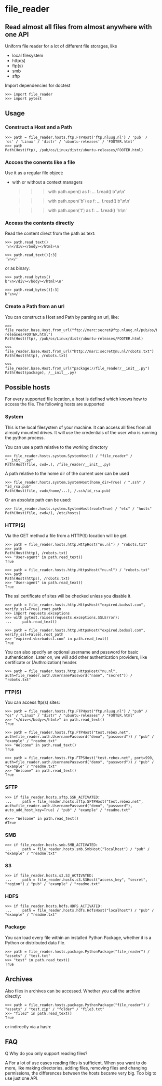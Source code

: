 # file_reader

## Read almost all files from almost anywhere with one API

Uniform file reader for a lot of different file storages, like

- local filesystem
- http(s)
- ftp(s)
- smb
- sftp

Import dependencies for doctest

    >>> import file_reader
    >>> import pytest

## Usage


### Construct a Host and a Path

    >>> path = file_reader.hosts.ftp.FTPHost('ftp.nluug.nl') / 'pub' / 'os' / 'Linux' / 'distr' / 'ubuntu-releases' / 'FOOTER.html'
    >>> path
    Path(Host(ftp), /pub/os/Linux/distr/ubuntu-releases/FOOTER.html)

### Accces the conents like a file

Use it as a regular file object:

- with or without a context managers

    >>> with path.open() as f:
    ...     f.read()
    b'\n</div></body></html>\n'

    >>> with path.open('b') as f:
    ...     f.read()
    b'\n</div></body></html>\n'

    >>> with path.open('t') as f:
    ...     f.read()
    '\n</div></body></html>\n'

### Access the contents directly

Read the content direct from the path as text:

    >>> path.read_text()
    '\n</div></body></html>\n'

    >>> path.read_text()[:3]
    '\n</'

or as binary:

    >>> path.read_bytes()
    b'\n</div></body></html>\n'

    >>> path.read_bytes()[:3]
    b'\n</'

### Create a Path from an url

You can construct a Host and Path by parsing an url, like:

    >>> file_reader.base.Host.from_url("ftp://marc:secret@ftp.nluug.nl/pub/os/Linux/distr/ubuntu-releases/FOOTER.html")
    Path(Host(ftp), /pub/os/Linux/distr/ubuntu-releases/FOOTER.html)

    >>> file_reader.base.Host.from_url("http://marc:secret@nu.nl/robots.txt")
    Path(Host(http), /robots.txt)

    >>> file_reader.base.Host.from_url("package://file_reader/__init__.py")
    Path(Host(package), /__init__.py)

## Possible hosts

For every supported file location, a host is defined which knows how to access the file. The following
hosts are supported

### System

This is the local filesystem of your machine. It can access all files from all already mounted drives.
It will use the credentials of the user who is running the python process.

You can use a path relative to the working directory

    >>> file_reader.hosts.system.SystemHost() / "file_reader" / "__init__.py"
    Path(Host(file, cwd=.), /file_reader/__init__.py)

A path relative to the home dir of the current user can be used

    >>> file_reader.hosts.system.SystemHost(home_dir=True) / ".ssh" / "id_rsa.pub"
    Path(Host(file, cwd=/home/...), /.ssh/id_rsa.pub)

Or an absolute path can be used:

    >>> file_reader.hosts.system.SystemHost(root=True) / "etc" / "hosts"
    Path(Host(file, cwd=/), /etc/hosts)


### HTTP(S)

Via the GET method a file from a HTTP(S) location will be get.

    >>> path = file_reader.hosts.http.HttpHost("nu.nl") / "robots.txt"
    >>> path
    Path(Host(http), /robots.txt)
    >>> "User-agent" in path.read_text()
    True

    >>> path = file_reader.hosts.http.HttpsHost("nu.nl") / "robots.txt"
    >>> path
    Path(Host(https), /robots.txt)
    >>> "User-agent" in path.read_text()
    True

The ssl certificate of sites will be checked unless you disable it.

    >>> path = file_reader.hosts.http.HttpsHost("expired.badssl.com", verify_ssl=True).root_path
    >>> import requests.exceptions
    >>> with pytest.raises(requests.exceptions.SSLError):
    ...     path.read_text()

    >>> path = file_reader.hosts.http.HttpsHost("expired.badssl.com", verify_ssl=False).root_path
    >>> "expired.<br>badssl.com" in path.read_text()
    True

You can also specify an optional username and password for basic authentication.
Later on, we will add other authentication providers, like certificate or (Authroization) header.

    >>> path = file_reader.hosts.http.HttpsHost("nu.nl", auth=file_reader.auth.UsernamePassword("name", "secret")) / "robots.txt"


### FTP(S)

You can access ftp(s) sites:

    >>> path = file_reader.hosts.ftp.FTPHost("ftp.nluug.nl") / "pub" / "os" / "Linux" / "distr" / "ubuntu-releases" / "FOOTER.html"
    >>> "</div></body></html>" in path.read_text()
    True

    >>> path = file_reader.hosts.ftp.FTPHost("test.rebex.net", auth=file_reader.auth.UsernamePassword("demo", "password")) / "pub" / "example" / "readme.txt"
    >>> "Welcome" in path.read_text()
    True

    >>> path = file_reader.hosts.ftp.FTPSHost("test.rebex.net", port=990, auth=file_reader.auth.UsernamePassword("demo", "password")) / "pub" / "example" / "readme.txt"
    >>> "Welcome" in path.read_text()
    True


### SFTP

    >>> if file_reader.hosts.sftp.SSH_ACTIVATED:
    ...     path = file_reader.hosts.sftp.SFTPHost("test.rebex.net", auth=file_reader.auth.UsernamePassword("demo", "password"), auto_add_host_key=True) / "pub" / "example" / "readme.txt"

    #>>> "Welcome" in path.read_text()
    #True


### SMB
    >>> if file_reader.hosts.smb.SMB_ACTIVATED:
    ...     path = file_reader.hosts.smb.SmbHost("localhost") / "pub" / "example" / "readme.txt"

### S3

    >>> if file_reader.hosts.s3.S3_ACTIVATED:
    ...     path = file_reader.hosts.s3.S3Host("access_key", "secret", "region") / "pub" / "example" / "readme.txt"


### HDFS

    >>> if file_reader.hosts.hdfs.HDFS_ACTIVATED:
    ...     path = file_reader.hosts.hdfs.HdfsHost("localhost") / "pub" / "example" / "readme.txt"


### Package

You can load every file within an installed Python Package, whether it is a Python or distributed data file.

    >>> path = file_reader.hosts.package.PythonPackage("file_reader") / "assets" / "test.txt"
    >>> "test" in path.read_text()
    True

## Archives

Also files in archives can be accessed. Whether you call the archive directly:

    >>> path = file_reader.hosts.package.PythonPackage("file_reader") / "assets" / "test.zip" / "folder" / "file3.txt"
    >>> "file3" in path.read_text()
    True

or indirectly via a hash:


## FAQ

Q Why do you only support reading files?

A For a lot of use cases reading files is sufficient. When you want to do more, like making directories, adding files,
removing files and changing permissions, the differences between the hosts became very big. Too big to use just
one API.
